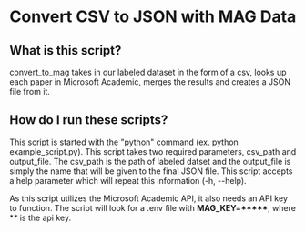 # Convert CSV to JSON with MAG Data

## What is this script?

convert_to_mag takes in our labeled dataset in the form of a csv, looks up each paper in Microsoft Academic, merges the results and creates a JSON file from it.

## How do I run these scripts?
This script is started with the "python" command (ex. python example_script.py). This script takes two required parameters, csv_path and output_file. The csv_path is the path of labeled datset and the output_file is simply the name that will be given to the final JSON file. This script accepts a help parameter which will repeat this information (-h, --help). <br/>

As this script utilizes the Microsoft Academic API, it also needs an API key to function. The script will look for a .env file with __MAG_KEY=\***\**__, where \**\** is the api key.